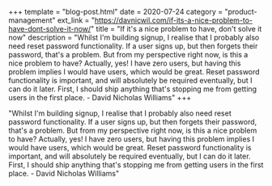 +++
template = "blog-post.html"
date = 2020-07-24
category = "product-management"
ext_link = "https://davnicwil.com/if-its-a-nice-problem-to-have-dont-solve-it-now/"
title = "If it's a nice problem to have, don't solve it now"
description = "Whilst I'm building signup, I realise that I probably also need reset password functionality. If a user signs up, but then forgets their password, that's a problem. But from my perspective right now, is this a nice problem to have? Actually, yes! I have zero users, but having this problem implies I would have users, which would be great. Reset password functionality is important, and will absolutely be required eventually, but I can do it later. First, I should ship anything that's stopping me from getting users in the first place. - David Nicholas Williams" 
+++

"Whilst I'm building signup, I realise that I probably also need reset password functionality. If a user signs up, but then forgets their password, that's a problem. But from my perspective right now, is this a nice problem to have? Actually, yes! I have zero users, but having this problem implies I would have users, which would be great. Reset password functionality is important, and will absolutely be required eventually, but I can do it later. First, I should ship anything that's stopping me from getting users in the first place. - David Nicholas Williams" 